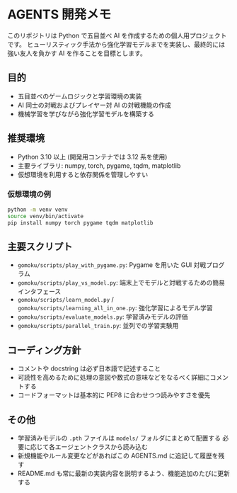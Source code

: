 # AGENTS 開発メモ

このリポジトリは Python で五目並べ AI を作成するための個人用プロジェクトです。
ヒューリスティック手法から強化学習モデルまでを実装し、最終的には強い友人を負かす AI を作ることを目標とします。

## 目的
- 五目並べのゲームロジックと学習環境の実装
- AI 同士の対戦およびプレイヤー対 AI の対戦機能の作成
- 機械学習を学びながら強化学習モデルを構築する

## 推奨環境
- Python 3.10 以上 (開発用コンテナでは 3.12 系を使用)
- 主要ライブラリ: numpy, torch, pygame, tqdm, matplotlib
- 仮想環境を利用すると依存関係を管理しやすい

### 仮想環境の例
```bash
python -m venv venv
source venv/bin/activate
pip install numpy torch pygame tqdm matplotlib
```

## 主要スクリプト
- `gomoku/scripts/play_with_pygame.py`: Pygame を用いた GUI 対戦プログラム
- `gomoku/scripts/play_vs_model.py`: 端末上でモデルと対戦するための簡易インタフェース
- `gomoku/scripts/learn_model.py` / `gomoku/scripts/learning_all_in_one.py`: 強化学習によるモデル学習
- `gomoku/scripts/evaluate_models.py`: 学習済みモデルの評価
- `gomoku/scripts/parallel_train.py`: 並列での学習実験用

## コーディング方針
- コメントや docstring は必ず日本語で記述すること
- 可読性を高めるために処理の意図や数式の意味などをなるべく詳細にコメントする
- コードフォーマットは基本的に PEP8 に合わせつつ読みやすさを優先

## その他
- 学習済みモデルの `.pth` ファイルは `models/` フォルダにまとめて配置する
  必要に応じて各エージェントクラスから読み込む
- 新規機能やルール変更などがあればこの AGENTS.md に追記して履歴を残す
- README.md も常に最新の実装内容を説明するよう、機能追加のたびに更新する
